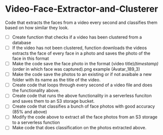 # Video-Face-Extractor-and-Clusterer
Code that extracts the faces from a video every second and classifies them based on how similar they look.

- [ ] Create function that checks if a video has been clustered from a database 
- [ ] If the video has not been clustered, function downloads the videos extracts the face of every face in a photo and saves the photo of the face in this format
- [ ] Make the code save the face photo in the format (video title)_(timestamp)_(order in which face was captured).png example (Avatar_189_3)
- [ ] Make the code save the photos to an existing or if not avaibale a new folder with its name as the title of the video.
- [ ] Create code that loops through every second of a video file and does the functionality above.
- [ ] Create code that runs the above functionality in a serverless funciton and saves them to an S3 storage bucket.
- [ ] Create code that classifies a bunch of face photos with good accuracy (85% and above)
- [ ] Modify the code above to extract all the face photos from an S3 storage to a serverless function
- [ ] Make code that does classification on the photos extracted above.
